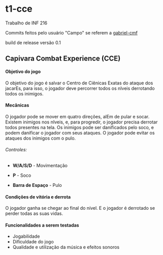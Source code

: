 # t1-cce
Trabalho de INF 216

Commits feitos pelo usuário "Campo" se referem a [gabriel-cmf](https://github.com/gabriel-cmf)

build de release versão 0.1


## Capivara Combat Experience (CCE)

#### Objetivo do jogo
O objetivo do jogo é salvar o Centro de Ciênicas Exatas do ataque dos jacarEs, para isso, o jogador deve percorrer todos os nIveis derrotando todos os inimigos.


#### Mecânicas

O jogador pode se mover em quatro direções, alEm de pular e socar. Existem inimigos nos nIveis, e, para progredir, o jogador precisa derrotar todos presentes na tela. Os inimigos pode ser danificados pelo soco, e podem danificar o jogador com seus ataques. O jogador pode evitar os ataques dos inimigos com o pulo.

###### Controles:

* __W/A/S/D__ - Movimentação

* __P__  - Soco

* __Barra de Espaço__ - Pulo

#### Condições de vitória e derrota

O jogador ganha se chegar ao final do nível. E o jogador é derrotado se perder todas as suas vidas.


#### Funcionalidades a serem testadas


* Jogabilidade
* Dificuldade do jogo
* Qualidade e utilização da música e efeitos sonoros
  



